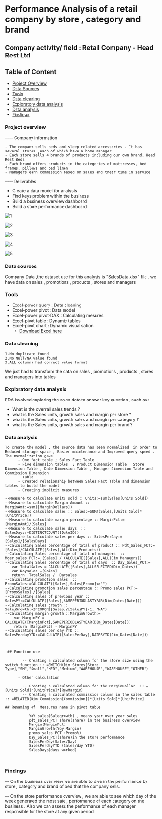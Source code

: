 
# Performance  Analysis of a retail company by store , category and brand 

## Company activity/ field : Retail Company - Head Rest Ltd

## Table of Content
-  [Project Overview](#project-overview)
-  [Data Sources](#data-sources)
-  [Tools](#tools)
-  [Data cleaning ](#data-cleaning )
-  [Exploratory data analysis](#exploratory-data-analysis)
-  [Data analysis](#data-analysis)
-  [Findings](#findings)
  
### Project overview

---- Company information

    - The company sells beds and sleep related accessories . It has several stores ,each of which have a home manager
    - Each store sells 4 brands of products including our own brand, Head Rest Beds
    - Each brand offers products in the categories of mattresses, bed frames, pillows and bed linen
    - Managers earn commission based on sales and their time in service
 
---- Delivrables

   - Create a data model for analysis
   - Find keys problem within the business
   - Build a business overview dashboard
   - Build a store performance dashboard
  
![1](https://github.com/user-attachments/assets/14b7a46a-0053-41e6-8c67-7adebbfba884)

![2](https://github.com/user-attachments/assets/5ebd90a0-e29d-483b-add8-75b756c041af)

![3](https://github.com/user-attachments/assets/ad29c707-c4d1-443a-9807-f150e69a9c5b)

![4](https://github.com/user-attachments/assets/9ac660cd-97e6-485a-a146-d27eff566d3c)

![5](https://github.com/user-attachments/assets/f4cff69b-3db1-4738-830c-4cdd7138462f)


 ### Data sources

Company  Data  ,the dataset use for this analysis is "SalesData.xlsx"  file . we have data on sales , promotions , products , stores and managers

### Tools
  - Excel-power query : Data cleaning
  - Excel-power pivot : Data model 
  - Excel-power pivot-DAX : Calculating mesures
  - Excel-pivot table : Dynamic tables
  - Excel-pivot chart : Dynamic visualisation
      - [Download Excel here](https://microsoft.com)

### Data cleaning 

    1.No duplicate found
	2.No Null/NA value found
	3.ALL columns had correct value format
	  
We just had to transform the data on sales , promotions , products , stores and managers into tables

### Exploratory data analysis

EDA involved exploring  the sales data to  answer key question , such as :

  - What is the overrall  sales trends ?
  - what is the Sales units, growth sales and margin per store  ?
  - what is the Sales units, growth sales and margin per category  ?
  - what is the Sales units, growth sales and margin per brand  ?

### Data analysis

```DAX
To create the model , the source data has been normalized  in order to Reduced storage space , Easier maintenance and Improved query speed . The normalization gave
	  - One fact table ; Sales Fact Table
	  - Five dimension tables  ; Product Dimension Table , Store Dimension Table , Date Dimension Table , Manager Dimension Table and Commission Dimension
        Table
	  - Created relationship between Sales Fact Table and dimension tables to build the model
	  - Creating implicit measures

--Measure to calculate units sold :: Units:=sum(Sales[Units Sold])
--Measure to calculate Margin Amount :: MarginAmt:=sum([MarginDollars])
--Measure to calculate sales :: Sales:=SUMX(Sales,[Units Sold]*[UnitPrice])
--Measure to calculate margin percentage :: MarginPct:=[MarginAmt]/[Sales]
--Measure to calculate sales days  ::  SalesDays:=DISTINCTCOUNT([DateID])
--Measure to calculate sales per days :: SalesPerDay:=[Sales]/[SalesDays]
--Calculating Sales percentage of total of product :: Pdt_Sales_PCT:=[Sales]/CALCULATE([Sales],ALL(Dim_Products))
--Calculating Sales percentage of total of managers  :: Mger_sales_PCT:= [Sales] / CALCULATE([Sales],ALL(Dim_Managers))
--Calculating Sales percentage of total of days  :: Day_Sales_PCT:=
   var TotalSales = CALCULATE([Sales],ALLSELECTED(Dim_Dates))
   var Daysales =[Sales]
   return  TotalSales /  Daysales
--calculating promotion sales  :: PromoSales:=CALCULATE([Sales],Sales[Promo]<>"")
--Calculating promotion sales percentage :: Promo_sales_PCT:=[PromoSales] /[Sales]
--Calculating sales of previous year :: SalesPY:=CALCULATE([Sales],SAMEPERIODLASTYEAR(Dim_Dates[Date]))
--Calculating sales growth :: SalesGrowth:=IFERROR([Sales]/[SalesPY]-1, "NA")
--Calculating margin growth ::MarginGrowth:=
    var MarginPY = CALCULATE([MarginPct],SAMEPERIODLASTYEAR(Dim_Dates[Date])) 
    return [MarginPct] - MarginPY		
--Calculating sales per day YTD :: SalesPerdayYTD:=CALCULATE([SalesPerDay],DATESYTD(Dim_Dates[Date]))



 ## Function use
	 
		-- Creating a calculated column for the store size using the switch function :: =SWITCH(Dim_Stores[Store Type],"SM","Small","MED","Medium","WAREHOUSE","WAREHOUSE","OTHER")
			
	  - Other calculation
			
		-- Creating a calculated column for the MarginDollar  :: =[Units Sold]*[UnitPrice]*[RawMargin]
		-- Creating a calculated commission column in the sales table :: =RELATED(Dim_Commission[Commission])*[Units Sold]*[UnitPrice]	
		
## Renaming of  Measures name in pivot table
		
		   YoY sales(Salegrowth) , means year over year sales
		   pdt_sales_PCT share(share) in the business overview
		   Margin(MarginPct)
		   MarginGrowth(Yoy Margin)
		   promo_sales_PCT (Promo%)
		   Day_Sales_PCT(share)in the store performance
		   SalesPerDay(Sales/Day)
		   SalesPerdayYTD (Sales/day YTD)
		   SalesDays(days worked)

		
```

### Findings

-- On the business over view we are able to dive in the performance by store , category and brand of bed that the company sells.
 
-- On the store  performance overview , we are able to see which day of the week generated the most sale , performance of each category on the business . 
   Also we can assess the performance of each manager responsible for the store at any given period
 



